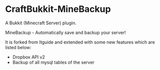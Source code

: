 # CraftBukkit-MineBackup

A Bukkit (Minecraft Server) plugin.

MineBackup - Automatically save and backup your server!

It is forked from Itguide and extended with some new features which are listed below:

- Dropbox API v2
- Backup of all mysql tables of the server

